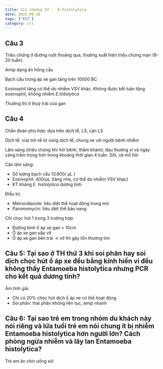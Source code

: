 ```yaml
---
title: CLS chương IV -  E.histolytica
date: 2025-09-18
tags: ['KST']
category: cls
---
```


## Câu 3

Triệu chứng ở đường ruột thoáng qua, thường xuất hiện triệu chứng mạn (8-20 tuần).

Amip dạng ăn hồng cầu

Bạch cầu trong áp xe gan tăng trên 10000 BC

Eosinophil tăng có thể do nhiễm VSV khác.
Không được kết luận tăng eosinophil, không nhiễm *E.hiítolytica*

Thường thì ở thuỳ trái của gan

## Câu 4

Chẩn đoán phù hợp: dựa trên dịch tễ, LS, cận LS

Dịch tễ: vừa trở về từ vùng dịch tễ, chung xe với người bệnh nhiễm

Lâm sàng (triệu chứng khi hỏi bệnh, thăm khám): đau thượng vị và ngày càng trầm
trọng hơn trong khoảng thời gian 4 tuần.
Sốt, vã mồ hôi

Cận lâm sàng:

- Số lượng bạch cầu 13.800/ µL (
- Eosinophil: 400/µL (tăng nhẹ, có thể do nhiễm VSV khác)
- KT kháng *E. histolytica* dương tính.

Điều trị:

- Metrondiazole: tiêu diệt thể hoạt động trong mô
- Paromomycin: tiêu diệt thể bào nang

Chỉ chọc hút  1 trong 3 trường hợp:

- Đường kính ổ áp xe gan > 10cm
- Ổ áp xe gan sắp vỡ
- Ổ áp xe gan bên trái -> vỡ thì gây tổn thương tim

## Câu 5: Tại sao ở TH thứ 3 khi soi phân hay soi dịch chọc hút ổ áp xe đều bằng kính hiển vi đều không thấy Entamoeba histolytica nhưng PCR cho kết quả dương tính?

Âm tính giả:

- Chỉ có 20% chọc hút dịch ổ áp xe có thể hoạt động
- Soi phân: thải phân không liên tục, amip nhanh

## Câu 6: Tại sao trẻ em trong nhóm du khách này nói riêng và lứa tuổi trẻ em nói chung ít bị nhiễm Entamoeba histolytica hơn người lớn? Cách phòng ngừa nhiễm và lây lan Entamoeba histolytica?

Trẻ em ăn chín uống sôi
